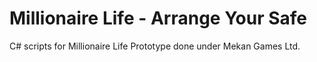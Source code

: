 # Millionaire Life - Arrange Your Safe
 C# scripts for Millionaire Life Prototype done under Mekan Games Ltd.
